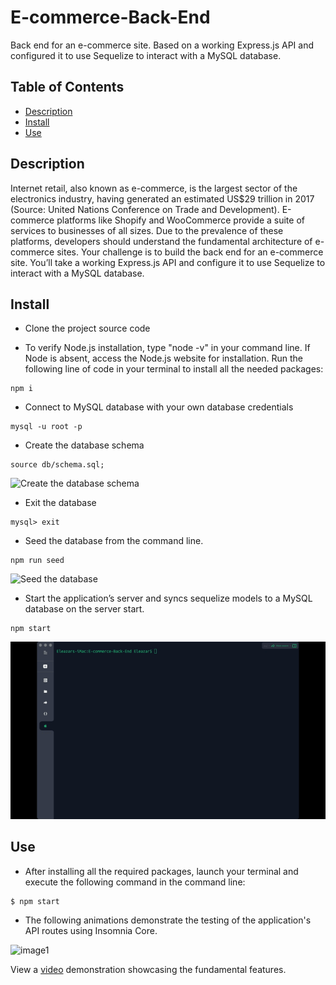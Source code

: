 # E-commerce-Back-End
Back end for an e-commerce site. Based on a working Express.js API and configured it to use Sequelize to interact with a MySQL database.

## Table of Contents
* [Description](#description)
* [Install](#install)
* [Use](#use)

## Description
Internet retail, also known as e-commerce, is the largest sector of the electronics industry, having generated an estimated US$29 trillion in 2017 (Source: United Nations Conference on Trade and Development). E-commerce platforms like Shopify and WooCommerce provide a suite of services to businesses of all sizes. Due to the prevalence of these platforms, developers should understand the fundamental architecture of e-commerce sites. Your challenge is to build the back end for an e-commerce site. You’ll take a working Express.js API and configure it to use Sequelize to interact with a MySQL database.

## Install
* Clone the project source code

* To verify Node.js installation, type "node -v" in your command line. If Node is absent, access the Node.js website for installation. Run the following line of code in your terminal to install all the needed packages: 
```
npm i 
```

* Connect to MySQL database with your own database credentials
```
mysql -u root -p
``` 

* Create the database schema
```
source db/schema.sql;
```
![Create the database schema](./imges/image1.gif)

* Exit the database
```
mysql> exit
```

* Seed the database from the command line.
```
npm run seed
```
![Seed the database](./imges/image2.gif)

* Start the application’s server and syncs sequelize models to a MySQL database on the server start.
```
npm start
```
![Start the application’s server](./imges/image3.gif)


## Use
* After installing all the required packages, launch your terminal and execute the following command in the command line:
```
$ npm start
```
* The following animations demonstrate the testing of the application's API routes using Insomnia Core.

![image1]()

View a [video]() demonstration showcasing the fundamental features.